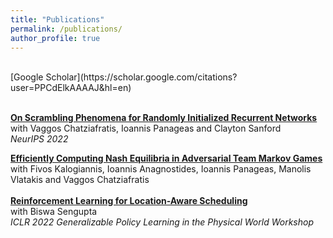 ```yaml
---
title: "Publications"
permalink: /publications/
author_profile: true
---
```

<br>
[Google Scholar](https://scholar.google.com/citations?user=PPCdElkAAAAJ&hl=en)<br>
<br>

<b>[On Scrambling Phenomena for Randomly Initialized Recurrent Networks](https://arxiv.org/abs/2210.05212)</b> <br>
with Vaggos Chatziafratis, Ioannis Panageas and Clayton Sanford<br>
<i>NeurIPS 2022</i>
<br>

<b>[Efficiently Computing Nash Equilibria in Adversarial Team Markov Games](https://arxiv.org/abs/2208.02204)</b> <br>
with Fivos Kalogiannis, Ioannis Anagnostides, Ioannis Panageas, Manolis Vlatakis and Vaggos Chatziafratis<br>
<br>
<b>[Reinforcement Learning for Location-Aware Scheduling](https://arxiv.org/abs/2203.03480)</b> <br>
with Biswa Sengupta<br>
<i>ICLR 2022 Generalizable Policy Learning in the Physical World Workshop </i>
